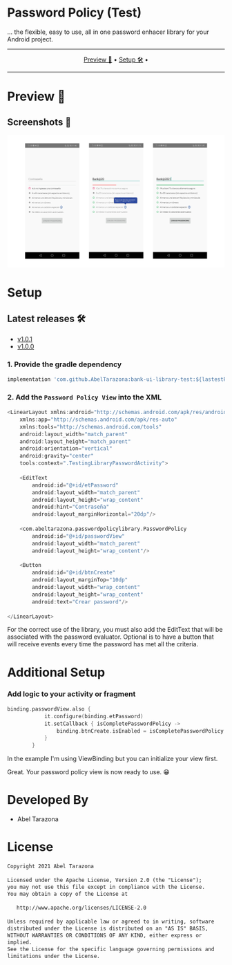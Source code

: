 # Password Policy (Test)

... the flexible, easy to use, all in one password enhacer library for your Android project.

-------

<p align="center">
    <a href="#preview">Preview 🚀</a> &bull;
    <a href="#setup">Setup 🛠️</a> &bull;
</p>

-------

# Preview 🚀
## Screenshots 🎉
![Image](DEV/github/screenshot.png)

# Setup
## Latest releases 🛠
- [v1.0.1](https://github.com/AbelTarazona/bank-ui-library-test/tree/v1.0.1)
- [v1.0.0](https://github.com/AbelTarazona/bank-ui-library-test/tree/v1.0.0)

### 1. Provide the gradle dependency

```gradle
implementation 'com.github.AbelTarazona:bank-ui-library-test:${lastestPasswordPolicyRelease}'
```

### 2. Add the `Password Policy View` into the XML

```kotlin
<LinearLayout xmlns:android="http://schemas.android.com/apk/res/android"
    xmlns:app="http://schemas.android.com/apk/res-auto"
    xmlns:tools="http://schemas.android.com/tools"
    android:layout_width="match_parent"
    android:layout_height="match_parent"
    android:orientation="vertical"
    android:gravity="center"
    tools:context=".TestingLibraryPasswordActivity">

    <EditText
        android:id="@+id/etPassword"
        android:layout_width="match_parent"
        android:layout_height="wrap_content"
        android:hint="Contraseña"
        android:layout_marginHorizontal="20dp"/>

    <com.abeltarazona.passwordpolicylibrary.PasswordPolicy
        android:id="@+id/passwordView"
        android:layout_width="match_parent"
        android:layout_height="wrap_content"/>

    <Button
        android:id="@+id/btnCreate"
        android:layout_marginTop="10dp"
        android:layout_width="wrap_content"
        android:layout_height="wrap_content"
        android:text="Crear password"/>
        
</LinearLayout>
```
For the correct use of the library, you must also add the EditText that will be associated with the password evaluator. Optional is to have a button that will receive events every time the password has met all the criteria.

# Additional Setup
### Add logic to your activity or fragment

```kotlin
binding.passwordView.also {
            it.configure(binding.etPassword)
            it.setCallback { isCompletePasswordPolicy ->
                binding.btnCreate.isEnabled = isCompletePasswordPolicy
            }
        }
```
In the example I'm using ViewBinding but you can initialize your view first.

Great. Your password policy view is now ready to use. 😁

# Developed By

- Abel Tarazona

# License

    Copyright 2021 Abel Tarazona

    Licensed under the Apache License, Version 2.0 (the "License");
    you may not use this file except in compliance with the License.
    You may obtain a copy of the License at

       http://www.apache.org/licenses/LICENSE-2.0

    Unless required by applicable law or agreed to in writing, software
    distributed under the License is distributed on an "AS IS" BASIS,
    WITHOUT WARRANTIES OR CONDITIONS OF ANY KIND, either express or implied.
    See the License for the specific language governing permissions and
    limitations under the License.

